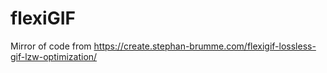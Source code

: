 # flexiGIF
Mirror of code from https://create.stephan-brumme.com/flexigif-lossless-gif-lzw-optimization/
